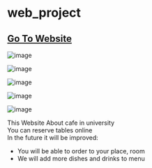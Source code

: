 # web_project

## [Go To Website](https://glukee.github.io/web_project/)

![image](https://user-images.githubusercontent.com/74504370/148083748-5194339f-09d9-48a8-9330-47c33e716868.png)



![image](https://user-images.githubusercontent.com/74504370/148083805-3c8de9ee-cde2-4a09-9ba4-8fb8844d3940.png)



![image](https://user-images.githubusercontent.com/74504370/148083867-c50ed92e-877b-4a75-8944-baa2fa6d2a47.png)



![image](https://user-images.githubusercontent.com/74504370/148083903-41a2781f-ad7f-40a1-85ff-edc2db488731.png)


![image](https://user-images.githubusercontent.com/74504370/148083944-b400697f-2650-4293-852d-8a5d407b1bef.png)

This Website About cafe in university  
You can reserve tables online  
In the future it will be improved:  
* You will be able to order to your place, room  
* We will add more dishes and drinks to menu

